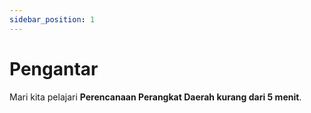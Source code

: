 ```yaml
---
sidebar_position: 1
---
```


# Pengantar

Mari kita pelajari **Perencanaan Perangkat Daerah kurang dari 5 menit**.

